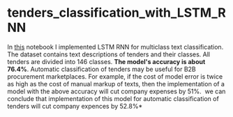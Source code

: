 # tenders_classification_with_LSTM_RNN  
In [this]() notebook I implemented LSTM RNN for multiclass text classification. The dataset contains text descriptions of tenders and their classes. All tenders are divided into 146 classes. **The model's accuracy is about 76.4%**.
Automatic classification of tenders may be useful for B2B procurement marketplaces. For example, if the cost of model error is twice as high as the cost of manual markup of texts, then the implementation of a model with the above accuracy will cut company expenses by 51%.  we can conclude that implementation of this model for automatic classification of tenders will cut company expences by 52.8%*
